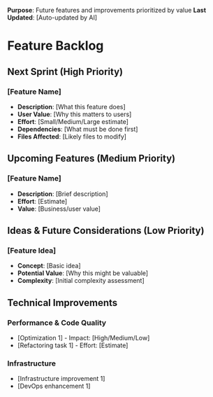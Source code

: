 **Purpose**: Future features and improvements prioritized by value
**Last Updated**: [Auto-updated by AI]

# Feature Backlog

## Next Sprint (High Priority)

### [Feature Name]

- **Description**: [What this feature does]
- **User Value**: [Why this matters to users]
- **Effort**: [Small/Medium/Large estimate]
- **Dependencies**: [What must be done first]
- **Files Affected**: [Likely files to modify]

## Upcoming Features (Medium Priority)

### [Feature Name]

- **Description**: [Brief description]
- **Effort**: [Estimate]
- **Value**: [Business/user value]

## Ideas & Future Considerations (Low Priority)

### [Feature Idea]

- **Concept**: [Basic idea]
- **Potential Value**: [Why this might be valuable]
- **Complexity**: [Initial complexity assessment]

## Technical Improvements

### Performance & Code Quality

- [Optimization 1] - Impact: [High/Medium/Low]
- [Refactoring task 1] - Effort: [Estimate]

### Infrastructure

- [Infrastructure improvement 1]
- [DevOps enhancement 1]
